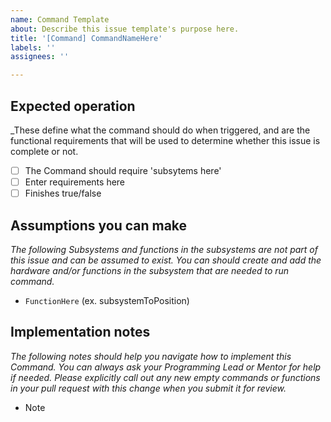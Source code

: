 ```yaml
---
name: Command Template
about: Describe this issue template's purpose here.
title: '[Command] CommandNameHere'
labels: ''
assignees: ''

---
```


## Expected operation

_These define what the command should do when triggered, and are the functional requirements that will be used to determine whether this issue is complete or not.

- [ ] The Command should require 'subsytems here'
- [ ] Enter requirements here
- [ ] Finishes true/false

## Assumptions you can make

_The following Subsystems and functions in the subsystems are not part of this issue and can be assumed to exist. You can should create and add the hardware and/or functions in the subsystem that are needed to run command._

- `FunctionHere` (ex. subsystemToPosition)

## Implementation notes

_The following notes should help you navigate how to implement this Command. You can always ask your Programming Lead or Mentor for help if needed. Please explicitly call out any new empty commands or functions in your pull request with this change when you submit it for review._

- Note
